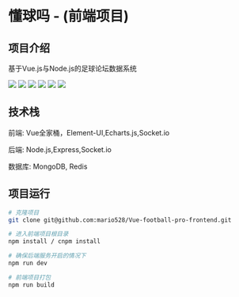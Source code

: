 # 懂球吗 - (前端项目)

## 项目介绍

基于Vue.js与Node.js的足球论坛数据系统

![](https://img.shields.io/badge/vue-2.5.2-green.svg)
![](https://img.shields.io/badge/vue-router-3.0.1-green.svg)
![](https://img.shields.io/badge/vue-socket.io-3.0.7-green.svg)
![](https://img.shields.io/badge/vuex-3.0.1-green.svg)
![](https://img.shields.io/badge/axios-0.18.0-green.svg)
![](https://img.shields.io/badge/Webpack-3-green.svg)

## 技术栈

前端: Vue全家桶，Element-UI,Echarts.js,Socket.io

后端: Node.js,Express,Socket.io

数据库: MongoDB, Redis

## 项目运行

``` bash
# 克隆项目
git clone git@github.com:mario528/Vue-football-pro-frontend.git

# 进入前端项目根目录
npm install / cnpm install

# 确保后端服务开启的情况下
npm run dev

# 前端项目打包
npm run build

```
